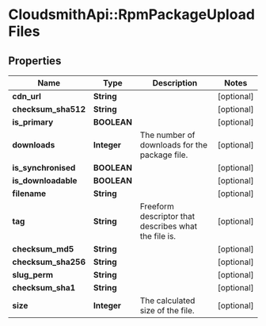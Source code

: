 # CloudsmithApi::RpmPackageUploadFiles

## Properties
Name | Type | Description | Notes
------------ | ------------- | ------------- | -------------
**cdn_url** | **String** |  | [optional] 
**checksum_sha512** | **String** |  | [optional] 
**is_primary** | **BOOLEAN** |  | [optional] 
**downloads** | **Integer** | The number of downloads for the package file. | [optional] 
**is_synchronised** | **BOOLEAN** |  | [optional] 
**is_downloadable** | **BOOLEAN** |  | [optional] 
**filename** | **String** |  | [optional] 
**tag** | **String** | Freeform descriptor that describes what the file is. | [optional] 
**checksum_md5** | **String** |  | [optional] 
**checksum_sha256** | **String** |  | [optional] 
**slug_perm** | **String** |  | [optional] 
**checksum_sha1** | **String** |  | [optional] 
**size** | **Integer** | The calculated size of the file. | [optional] 


